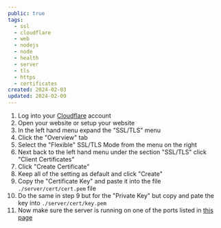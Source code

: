 ```yaml
---
public: true
tags:
  - ssl
  - cloudflare
  - web
  - nodejs
  - node
  - health
  - server
  - tls
  - https
  - certificates
created: 2024-02-03
updated: 2024-02-09
---
```

1. Log into your [Cloudflare](https://cloudflare.com/) account
2. Open your website or setup your website
3. In the left hand menu expand the "SSL/TLS" menu
4. Click the "Overview" tab
5. Select the "Flexible" SSL/TLS Mode from the menu on the right
6. Next back to the left hand menu under the section "SSL/TLS" click "Client Certificates"
7. Click "Create Certificate"
8. Keep all of the setting as default and click "Create"
9. Copy the "Certificate Key" and paste it into the file `./server/cert/cert.pem` file
10. Do the same in step 9 but for the "Private Key" but copy and pate the key into `./server/cert/key.pem`
11. Now make sure the server is running on one of the ports listed in [this page](https://developers.cloudflare.com/fundamentals/reference/network-ports/)